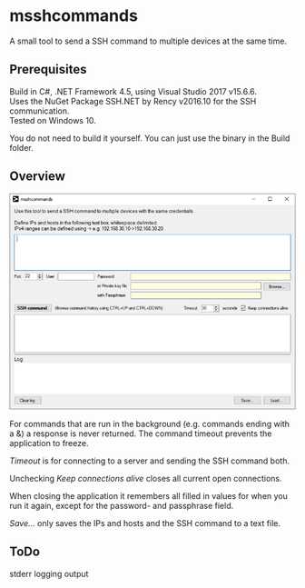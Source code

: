 # msshcommands
A small tool to send a SSH command to multiple devices at the same time.

## Prerequisites
Build in C#, .NET Framework 4.5, using Visual Studio 2017 v15.6.6.    
Uses the NuGet Package SSH.NET by Rency v2016.10 for the SSH communication.  
Tested on Windows 10.

You do not need to build it yourself. You can just use the binary in the Build folder.

## Overview
![](msshcommands.png)

For commands that are run in the background (e.g. commands ending with a &) a response is never returned. The command timeout prevents the application to freeze.

*Timeout* is for connecting to a server and sending the SSH command both.

Unchecking *Keep connections alive* closes all current open connections.

When closing the application it remembers all filled in values for when you run it again, except for the password- and passphrase field.

*Save...* only saves the IPs and hosts and the SSH command to a text file.

## ToDo
stderr logging output